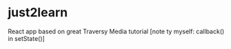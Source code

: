 # just2learn

React app based on great Traversy Media tutorial
[note ty myself: callback() in setState()]